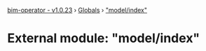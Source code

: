 [bim-operator - v1.0.23](../README.md) › [Globals](../globals.md) › ["model/index"](_model_index_.md)

# External module: "model/index"


